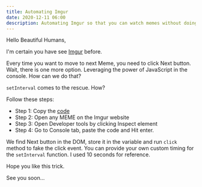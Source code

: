 ```yaml
---
title: Automating Imgur
date: 2020-12-11 06:00
description: Automating Imgur so that you can watch memes without doing any work
---
```


Hello Beautiful Humans,

I'm certain you have see [Imgur](https://imgur.com) before.

Every time you want to move to next Meme, you need to click Next button. Wait, there is one more option. Leveraging the power of JavaScript in the console. How can we do that?

`setInterval` comes to the rescue. How?

Follow these steps:

- Step 1: Copy the [code](https://gist.github.com/tpkahlon/f8a21c47ff42de5e62b14452a06aad10)
- Step 2: Open any MEME on the Imgur website
- Step 3: Open Developer tools by clicking Inspect element
- Step 4: Go to Console tab, paste the code and Hit enter.

We find Next button in the DOM, store it in the variable and run `click` method to fake the click event. You can provide your own custom timing for the `setInterval` function. I used 10 seconds for reference.

Hope you like this trick.

See you soon...
